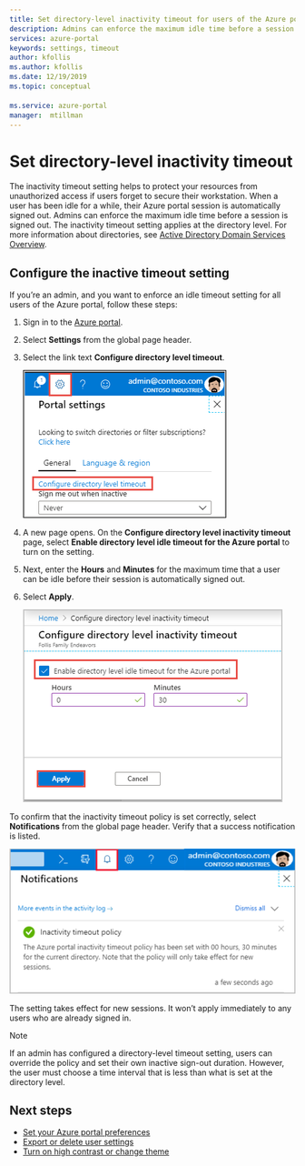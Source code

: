 ```yaml
---
title: Set directory-level inactivity timeout for users of the Azure portal | Microsoft Docs
description: Admins can enforce the maximum idle time before a session is signed out. The inactivity timeout policy is set at the directory level. 
services: azure-portal
keywords: settings, timeout
author: kfollis
ms.author: kfollis
ms.date: 12/19/2019
ms.topic: conceptual

ms.service: azure-portal
manager:  mtillman
---
```

# Set directory-level inactivity timeout

The inactivity timeout setting helps to protect your resources from unauthorized access if users forget to secure their workstation. When a user has been idle for a while, their Azure portal session is automatically signed out. Admins can enforce the maximum idle time before a session is signed out. The inactivity timeout setting applies at the directory level. For more information about directories, see [Active Directory Domain Services Overview](/windows-server/identity/ad-ds/get-started/virtual-dc/active-directory-domain-services-overview).

## Configure the inactive timeout setting

If you’re an admin, and you want to enforce an idle timeout setting for all users of the Azure portal, follow these steps:

1. Sign in to the [Azure portal](https://portal.azure.com).
2. Select **Settings** from the global page header.
3. Select the link text **Configure directory level timeout**.

    ![Screenshot showing portal settings with link text highlighted](./media/azure-portal-admin-timeout/admin-timeout-settings.png)

4. A new page opens. On the **Configure directory level inactivity timeout** page, select **Enable directory level idle timeout for the Azure portal** to turn on the setting.
5. Next, enter the **Hours** and **Minutes** for the maximum time that a user can be idle before their session is automatically signed out.
6. Select **Apply**.

    ![Screenshot showing page to set directory-level inactivity timeout](./media/azure-portal-admin-timeout/admin-timeout-configure.png)

To confirm that the inactivity timeout policy is set correctly, select **Notifications** from the global page header. Verify that a success notification is listed.

  ![Screenshot showing successful notification message for directory-level inactivity timeout](./media/azure-portal-admin-timeout/admin-timeout-confirmation.png)

The setting takes effect for new sessions. It won’t apply immediately to any users who are already signed in.

> [!NOTE]
> If an admin has configured a directory-level timeout setting, users can override the policy and set their own inactive sign-out duration. However, the user must choose a time interval that is less than what is set at the directory level.
>

## Next steps

* [Set your Azure portal preferences](azure-portal-set-preferences.md)
* [Export or delete user settings](azure-portal-export-delete-settings.md)
* [Turn on high contrast or change theme](azure-portal-change-theme-high-contrast.md)
